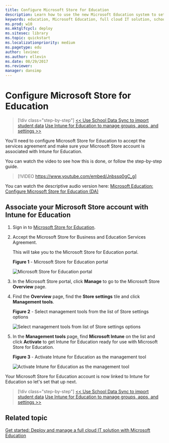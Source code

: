 ```yaml
---
title: Configure Microsoft Store for Education
description: Learn how to use the new Microsoft Education system to set up a cloud infrastructure for your school, acquire devices and apps, and configure and deploy policies to your Windows 10 devices.
keywords: education, Microsoft Education, full cloud IT solution, school, deploy, setup, manage, Windows 10, Intune for Education, Office 365 for Education, School Data Sync, Microsoft Teams, Microsoft Store for Education, Azure AD, Set up School PCs
ms.prod: w10
ms.mktglfcycl: deploy
ms.sitesec: library
ms.topic: quickstart
ms.localizationpriority: medium
ms.pagetype: edu
author: levinec
ms.author: ellevin
ms.date: 08/29/2017
ms.reviewer: 
manager: dansimp
---
```


# Configure Microsoft Store for Education

> [!div class="step-by-step"]
> [<< Use School Data Sync to import student data](use-school-data-sync.md)
> [Use Intune for Education to manage groups, apps, and settings >>](use-intune-for-education.md)

You'll need to configure Microsoft Store for Education to accept the services agreement and make sure your Microsoft Store account is associated with Intune for Education.

You can watch the video to see how this is done, or follow the step-by-step guide. </br>

> [!VIDEO https://www.youtube.com/embed/Jnbssq0gC_g]

You can watch the descriptive audio version here: [Microsoft Education: Configure Microsoft Store for Education (DA)](https://www.youtube.com/watch?v=bStgEpHbEXw)

## Associate your Microsoft Store account with Intune for Education

1. Sign in to <a href="https://educationstore.microsoft.com" target="_blank">Microsoft Store for Education</a>.
2. Accept the Microsoft Store for Business and Education Services Agreement. 

   This will take you to the Microsoft Store for Education portal.

   **Figure 1** - Microsoft Store for Education portal

   ![Microsoft Store for Education portal](images/msfe_store_portal.png)

3. In the Microsoft Store portal, click **Manage** to go to the Microsoft Store **Overview** page.
4. Find the **Overview** page, find the **Store settings** tile and click **Management tools**.

   **Figure 2** - Select management tools from the list of Store settings options

   ![Select management tools from list of Store settings options](images/msfe_storesettings_select_managementtools.png)

5. In the **Management tools** page, find **Microsoft Intune** on the list and click **Activate** to get Intune for Education ready for use with Microsoft Store for Education.

   **Figure 3** - Activate Intune for Education as the management tool

   ![Activate Intune for Education as the management tool](images/msfe_managementtools_activateintune.png) 

Your Microsoft Store for Education account is now linked to Intune for Education so let's set that up next.

> [!div class="step-by-step"]
> [<< Use School Data Sync to import student data](use-school-data-sync.md)
> [Use Intune for Education to manage groups, apps, and settings >>](use-intune-for-education.md)


## Related topic
[Get started: Deploy and manage a full cloud IT solution with Microsoft Education](get-started-with-microsoft-education.md)
